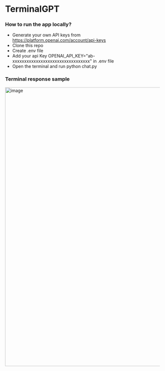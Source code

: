 # TerminalGPT

### How to run the app locally?
* Generate your own  API keys from https://platform.openai.com/account/api-keys  <br>
* Clone this repo <br>
* Create  .env file <br>
* Add your api Key  OPENAI_API_KEY="ab-xxxxxxxxxxxxxxxxxxxxxxxxxxxxxxxxx" in .env file <br>
* Open the terminal and run  python chat.py <br>

### Terminal response sample 
<img width="908" alt="image" src="https://user-images.githubusercontent.com/85700971/234126695-0654449d-a8f2-42b7-ab0b-0462ba1e3205.png">
